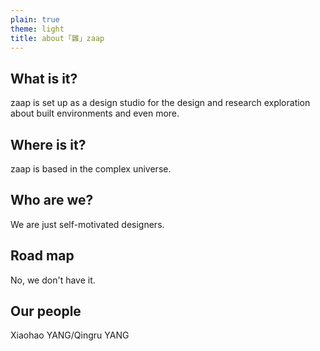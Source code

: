 ```yaml
---
plain: true
theme: light
title: about「雜」zaap
---
```


## What is it?
zaap is set up as a design studio for the design and research exploration about built environments and even more.

## Where is it?
zaap is based in the complex universe.

## Who are we?
We are just self-motivated designers.

## Road map
No, we don't have it.

## Our people
Xiaohao YANG/Qingru YANG





